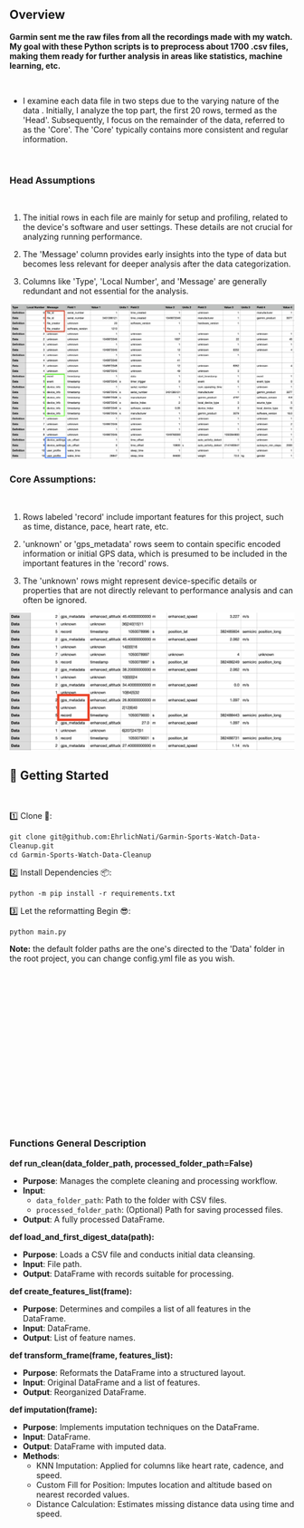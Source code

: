 ## Overview


**Garmin sent me the raw files from all the recordings made with my watch. My goal with these Python scripts is to preprocess about 1700 .csv files, making them ready for further analysis in areas like statistics, machine learning, etc.**

<br>

* I examine each data file in two steps due to the varying nature of the data . Initially, I analyze the top part, the first 20 rows, termed as the 'Head'. Subsequently, I focus on the remainder of the data, referred to as the 'Core'. The 'Core' typically contains more consistent and regular information.

<br>


### Head Assumptions
 
<br>

1. The initial rows in each file are mainly for setup and profiling, related to the device's software and user settings. These details are not crucial for analyzing running performance.

2. The 'Message' column provides early insights into the type of data but becomes less relevant for deeper analysis after the data categorization.

3. Columns like 'Type', 'Local Number', and 'Message' are generally redundant and not essential for the analysis.

![First rows from each recording](Images/data_head.png "First rows from each recording")

### Core Assumptions:

<br>

1. Rows labeled 'record' include important features for this project, such as time, distance, pace, heart rate, etc.

2. 'unknown' or 'gps_metadata' rows seem to contain specific encoded information or initial GPS data, which is presumed to be included in the important features in the 'record' rows.

3. The 'unknown' rows might represent device-specific details or properties that are not directly relevant to performance analysis and can often be ignored.

![Data pattern for core data](Images/body_pattern.png)


## 🚀 Getting Started

<br>

1️⃣ Clone 🧙‍:
```shell
git clone git@github.com:EhrlichNati/Garmin-Sports-Watch-Data-Cleanup.git
cd Garmin-Sports-Watch-Data-Cleanup
```
2️⃣ Install Dependencies 📦:
```shell
python -m pip install -r requirements.txt
```
3️⃣ Let the reformatting Begin 😎:
```shell
python main.py
```

**Note:** the default folder paths are the one's directed to the 'Data' folder in the root project, you can change config.yml file as you wish.


<br><br><br><br><br><br><br><br><br><br><br><br><br><br><br><br>

### Functions General Description

**def run_clean(data_folder_path, processed_folder_path=False)**
  - **Purpose**: Manages the complete cleaning and processing workflow.
  - **Input**:
    - `data_folder_path`: Path to the folder with CSV files.
    - `processed_folder_path`: (Optional) Path for saving processed files.
  - **Output**: A fully processed DataFrame.

**def load_and_first_digest_data(path):**
  - **Purpose**: Loads a CSV file and conducts initial data cleansing.
  - **Input**: File path.
  - **Output**: DataFrame with records suitable for processing.

**def create_features_list(frame):**
  - **Purpose**: Determines and compiles a list of all features in the DataFrame.
  - **Input**: DataFrame.
  - **Output**: List of feature names.

**def transform_frame(frame, features_list):**
  - **Purpose**: Reformats the DataFrame into a structured layout.
  - **Input**: Original DataFrame and a list of features.
  - **Output**: Reorganized DataFrame.

**def imputation(frame):**
  - **Purpose**: Implements imputation techniques on the DataFrame.
  - **Input**: DataFrame.
  - **Output**: DataFrame with imputed data.
  - **Methods**:
    - KNN Imputation: Applied for columns like heart rate, cadence, and speed.
    - Custom Fill for Position: Imputes location and altitude based on nearest recorded values.
    - Distance Calculation: Estimates missing distance data using time and speed.

